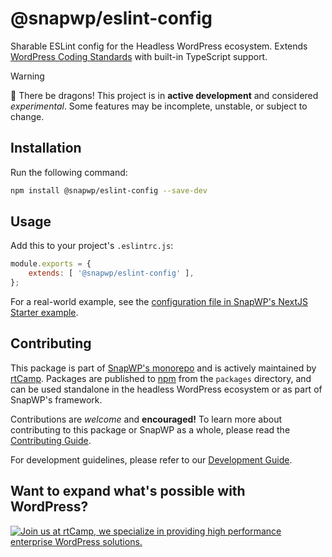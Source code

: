 # @snapwp/eslint-config

Sharable ESLint config for the Headless WordPress ecosystem. Extends [WordPress Coding Standards](https://github.com/WordPress/WordPress-Coding-Standards/blob/develop/README.md) with built-in TypeScript support.

> [!WARNING]
> 🐉 There be dragons!
> This project is in **active development** and considered _experimental_. Some features may be incomplete, unstable, or subject to change.

## Installation

Run the following command:

```bash
npm install @snapwp/eslint-config --save-dev
```

## Usage

Add this to your project's `.eslintrc.js`:

```javascript
module.exports = {
	extends: [ '@snapwp/eslint-config' ],
};
```

For a real-world example, see the [configuration file in SnapWP's NextJS Starter example](https://github.com/rtCamp/snapwp/blob/develop/examples/nextjs/starter/.eslintrc.json).

## Contributing

This package is part of [SnapWP's monorepo](https://github.com/rtCamp/snapwp) and is actively maintained by [rtCamp](https://rtcamp.com/). Packages are published to [npm](https://www.npmjs.com/) from the `packages` directory, and can be used standalone in the headless WordPress ecosystem or as part of SnapWP's framework.

Contributions are _welcome_ and **encouraged!** To learn more about contributing to this package or SnapWP as a whole, please read the [Contributing Guide](../../../.github/CONTRIBUTING.md).

For development guidelines, please refer to our [Development Guide](../../DEVELOPMENT.md).

## Want to expand what's possible with WordPress?

<a href="https://rtcamp.com/"><img src="https://rtcamp.com/wp-content/uploads/sites/2/2019/04/github-banner@2x.png" alt="Join us at rtCamp, we specialize in providing high performance enterprise WordPress solutions."></a>
